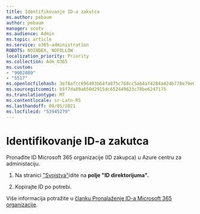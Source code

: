 ```yaml
---
title: Identifikovanje ID-a zakutca
ms.author: pebaum
author: pebaum
manager: scotv
ms.audience: Admin
ms.topic: article
ms.service: o365-administration
ROBOTS: NOINDEX, NOFOLLOW
localization_priority: Priority
ms.collection: Adm_O365
ms.custom:
- "9002889"
- "5517"
ms.openlocfilehash: 3e78afcc696403b64fa875c768cc5a64af4284a424b778e79e0921e190a01e22
ms.sourcegitcommit: b5f7da89a650d2915dc652449623c78be6247175
ms.translationtype: MT
ms.contentlocale: sr-Latn-RS
ms.lasthandoff: 08/05/2021
ms.locfileid: "53945279"
---
```

# <a name="identify-your-tenant-id"></a>Identifikovanje ID-a zakutca

Pronađite ID Microsoft 365 organizacije (ID zakupca) u Azure centru za administaciju.

1. Na stranici ["Svojstva"](https://aka.ms/AzurePropertiesPage)idite na **polje "ID direktorijuma".**

2. Kopirajte ID po potrebi.

Više informacija potražite u [članku Pronalaženje ID-a Microsoft 365 organizacije](https://docs.microsoft.com/onedrive/find-your-office-365-tenant-id).
